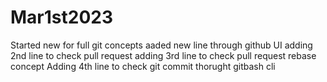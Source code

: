 # Mar1st2023
Started new for full git concepts
aaded new line through github UI
adding 2nd line to check pull request
adding 3rd line to check pull request rebase concept
Adding 4th line to check git commit thorught gitbash cli
